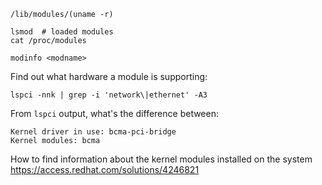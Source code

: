 

`/lib/modules/(uname -r)`

```
lsmod  # loaded modules
cat /proc/modules

modinfo <modname>
```
Find out what hardware a module is supporting:
```
lspci -nnk | grep -i 'network\|ethernet' -A3
```
From `lspci` output, what's the difference between:
```
Kernel driver in use: bcma-pci-bridge
Kernel modules: bcma
```



How to find information about the kernel modules installed on the system
https://access.redhat.com/solutions/4246821
